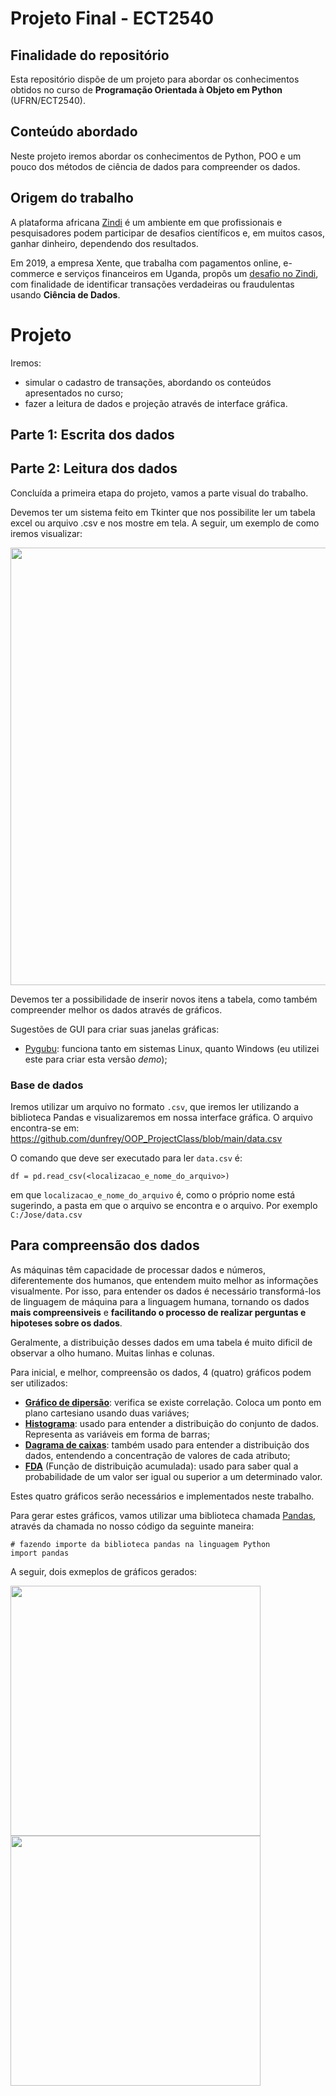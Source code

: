 # Projeto Final - ECT2540

## Finalidade do repositório

Esta repositório dispõe de um projeto para abordar os conhecimentos obtidos no curso de **Programação Orientada à Objeto em Python** (UFRN/ECT2540).

## Conteúdo abordado

Neste projeto iremos abordar os conhecimentos de Python, POO e um pouco dos métodos de ciência de dados para compreender os dados.

## Origem do trabalho

A plataforma africana [Zindi](https://zindi.africa/) é um ambiente em que profissionais e pesquisadores podem participar de desafios científicos e, em muitos casos, ganhar dinheiro, dependendo dos resultados.

Em 2019, a empresa Xente, que trabalha com pagamentos online, e-commerce e serviços financeiros em Uganda, propôs um [desafio no Zindi](https://zindi.africa/competitions/xente-fraud-detection-challenge), com finalidade de identificar transações verdadeiras ou fraudulentas usando **Ciência de Dados**.

# Projeto 

Iremos:
- simular o cadastro de transações, abordando os conteúdos apresentados no curso;
- fazer a leitura de dados e projeção através de interface gráfica.

## Parte 1: Escrita dos dados

## Parte 2: Leitura dos dados

Concluída a primeira etapa do projeto, vamos a parte visual do trabalho.

Devemos ter um sistema feito em Tkinter que nos possibilite ler um tabela excel ou arquivo .csv e nos mostre em tela. A seguir, um exemplo de como iremos visualizar:

<img src="https://github.com/dunfrey/OOP_ProjectClass/blob/main/screen1.png" width="700">

Devemos ter a possibilidade de inserir novos itens a tabela, como também compreender melhor os dados através de gráficos.

Sugestões de GUI para criar suas janelas gráficas: 
- [Pygubu](https://github.com/alejandroautalan/pygubu-designer): funciona tanto em sistemas Linux, quanto Windows (eu utilizei este para criar esta versão *demo*);

### Base de dados

Iremos utilizar um arquivo no formato `.csv`, que iremos ler utilizando a biblioteca Pandas e visualizaremos em nossa interface gráfica.
O arquivo encontra-se em: https://github.com/dunfrey/OOP_ProjectClass/blob/main/data.csv

O comando que deve ser executado para ler `data.csv` é:
```
df = pd.read_csv(<localizacao_e_nome_do_arquivo>)
```
em que `localizacao_e_nome_do_arquivo` é, como o próprio nome está sugerindo, a pasta em que o arquivo se encontra e o arquivo. Por exemplo `C:/Jose/data.csv`


## Para compreensão dos dados

As máquinas têm capacidade de processar dados e números, diferentemente dos humanos, que entendem muito melhor as informações visualmente. Por isso, para entender os dados é necessário transformá-los  de linguagem de máquina para a linguagem humana, tornando os dados **mais compreensiveis** e **facilitando o processo de realizar perguntas e hipoteses sobre os dados**.

Geralmente, a distribuição desses dados em uma tabela é muito dificil de observar a olho humano. Muitas linhas e colunas.

Para inicial, e melhor, compreensão os dados, 4 (quatro) gráficos podem ser utilizados:
- [**Gráfico de dipersão**](https://pt.wikipedia.org/wiki/Gr%C3%A1fico_de_dispers%C3%A3o): verifica se existe correlação. Coloca um ponto em plano cartesiano usando duas variáves;
- [**Histograma**](https://pt.wikipedia.org/wiki/Histograma): usado para entender a distribuição do conjunto de dados. Representa as variáveis em forma de barras;
- [**Dagrama de caixas**](https://pt.wikipedia.org/wiki/Diagrama_de_caixa): também usado para entender a distribuição dos dados, entendendo a concentração de valores de cada atributo;
- [**FDA**](https://pt.wikipedia.org/wiki/Fun%C3%A7%C3%A3o_distribui%C3%A7%C3%A3o_acumulada) (Função de distribuição acumulada): usado para saber qual a probabilidade de um valor ser igual ou superior a um determinado valor.

Estes quatro gráficos serão necessários e implementados neste trabalho.

Para gerar estes gráficos, vamos utilizar uma biblioteca chamada [Pandas](https://pandas.pydata.org/getting_started.html), através da chamada no nosso código da seguinte maneira:
```
# fazendo importe da biblioteca pandas na linguagem Python
import pandas
```

A seguir, dois exmeplos de gráficos gerados:

<img src="https://github.com/dunfrey/OOP_ProjectClass/blob/main/screen2.png" width="400"> <img src="https://github.com/dunfrey/OOP_ProjectClass/blob/main/screen3.png" width="400">
